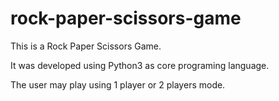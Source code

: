 # rock-paper-scissors-game

This is a Rock Paper Scissors Game.

It was developed using Python3 as core programing language.

The user may play using 1 player or 2 players mode.
